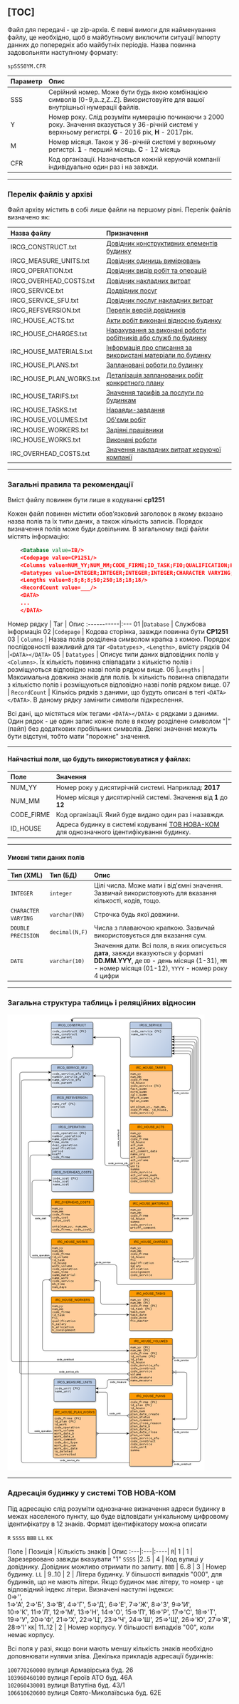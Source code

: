 [TOC]
---

Файл для передачі - це zip-архів. Є певні вимоги для найменування файлу, це необхідно, щоб в майбутньому виключити ситуації імпорту данних до попередніх або майбутніх періодів. Назва повинна задовольняти наступному формату:

    spSSS0YM.CFR

Параметр | Опис |
:---|:----
SSS | Серійний номер. Може бути будь якою комбінацією символів [0-9,a..z,Z..Z]. Використовуйте для вашої внутрішньої нумерації файлів. |
Y | Номер року. Слід розуміти нумерацію починаючи з 2000 року. Значення вказується у 36-річній системі у верхньому регистрі. **G** - 2016 рік,  **H** - 2017рік. |
M | Номер місяця. Також у 36-річній системі у верхньому регистрі. **1** - перший місяць. **С** - 12 місяць |
CFR | Код організації. Назначається кожній керуючій компанії індивідуально один раз і на завжди. |

* * *
### Перелік файлів у архіві
Файл архіву містить в собі лише файли на першому рівні. Перелік файлів визначено як:

Назва файлу               | Призначення
:-------------------------|:--------------
 IRCG_CONSTRUCT.txt       | [Довідник конструктивних елементів будинку](/Формат_файлу/Таблиця_IRCG_CONSTRUCT)
 IRCG_MEASURE_UNITS.txt   | [Довідник одиниць вимірювань](/Формат_файлу/Таблиця_IRCG_MEASURE_UNITS)
 IRCG_OPERATION.txt       | [Довідник видів робіт та операцій](/Формат_файлу/Таблиця_IRCG_OPERATION)
 IRCG_OVERHEAD_COSTS.txt  | [Довідник накладних витрат](/Формат_файлу/Таблиця_IRCG_OVERHEAD_COSTS)
 IRCG_SERVICE.txt         | [Додвідник посуг](/Формат_файлу/Таблиця_IRCG_SERVICE)
 IRCG_SERVICE_SFU.txt     | [Довідник послуг накладних витрат](/Формат_файлу/Таблиця_IRCG_SERVICE_SFU)
 IRCG_REFSVERSION.txt     | [Перелік версій довідників](/Формат_файлу/Таблиця_IRCG_REFSVERSION)
 IRC_HOUSE_ACTS.txt       | [Акти робіт виконані відносно будинку](/Формат_файлу/Таблиця_IRC_HOUSE_ACTS)
 IRC_HOUSE_CHARGES.txt    | [Нарахування за виконані роботи робітників або служб по будинку](/Формат_файлу/Таблиця_IRC_HOUSE_CHARGES)
 IRC_HOUSE_MATERIALS.txt  | [Інформація про списання за використані матеріали по будинку](/Формат_файлу/Таблиця_IRC_HOUSE_MATERIALS)
 IRC_HOUSE_PLANS.txt      | [Заплановані роботи по будинку](/Формат_файлу/Таблиця_IRC_HOUSE_PLANS)
 IRC_HOUSE_PLAN_WORKS.txt | [Деталізація запланованих робіт конкретного плану](/Формат_файлу/Таблиця_IRC_HOUSE_PLAN_WORKS)
 IRC_HOUSE_TARIFS.txt     | [Значення тарифів за послуги по будинкам](/Формат_файлу/Таблиця_IRC_HOUSE_TARIFS)
 IRC_HOUSE_TASKS.txt      | [Нараяди-завдання](/Формат_файлу/Таблиця_IRC_HOUSE_TASKS)
 IRC_HOUSE_VOLUMES.txt    | [Об'єми робіт](/Формат_файлу/Таблиця_IRC_HOUSE_VOLUMES)
 IRC_HOUSE_WORKERS.txt    | [Задіяні працівники](/Формат_файлу/Таблиця_IRC_HOUSE_WORKERS)
 IRC_HOUSE_WORKS.txt      | [Виконані роботи](/Формат_файлу/Таблиця_IRC_HOUSE_WORKS)
 IRC_OVERHEAD_COSTS.txt   | [Значення накладних витрат керуючої компанії](/Формат_файлу/Таблиця_IRCG_OVERHEAD_COSTS)

* * *
### Загальні правила та рекомендації

Вміст файлу повинен бути лише в кодуванні **cp1251**

Кожен файл повинен містити обов’язковий заголовок в якому вказано назва полів та їх типи даних, а також кількість записів. Порядок визначення полів може буди довільним. В загальному виді файли містять інформацію:

```XML
    <Database value=IB/>
    <Codepage value=CP1251/>
    <Columns value=NUM_YY;NUM_MM;CODE_FIRME;ID_TASK;FIO;QUALIFICATION;H_SALARY;H_ALLOCATION;H_CONSIGNMENT/>
    <Datatypes value=INTEGER;INTEGER;INTEGER;INTEGER;CHARACTER VARYING;CHARACTER VARYING;DOUBLE PRECISION;DOUBLE PRECISION;DOUBLE PRECISION/>
    <Lengths value=8;8;8;8;50;250;18;18;18/>
    <RecordCount value=___/>
    <DATA>
    ...
    </DATA>
```
Номер рядку | Таг | Опис
:-----------|:---
01 |`Database` | Службова інформація
02 |`Codepage` | Кодова сторінка, завжди повинна бути **CP1251**
03 | `Columns` | Назва полів розділена символом крапка з комою. Порядок послідовності важливий для таг `<Datatypes`>, `<Lengths>`, вмісту рядків 04 |`<DATA></DATA>`
05 | `Datatypes` | Описує типи даних відповідних полів у `<Columns>`. Їх кількість повинна співпадати з кількістю полів і розміщуються відповідно назві полів рядком вище.
06 |`Lengths` | Максимальна довжина знаків для полів. Їх кількість повинна співпадати з кількістю полів і розміщуються відповідно назві полів рядком вище.
07 | `RecordCount` | Кількісь рядків з даними, що будуть описані в тегі `<DATA></DATA>`. В даному рядку замінити символи підкреслення.


Всі дані, що містяться між тегами `<DATA></DATA>` є рядками з даними. Один рядок - це один запис кожне поле в якому розділене символом "|"(пайп) без додаткових пробільних символів. Деякі значення можуть бути відстуні, тобто мати "порожнє" значення.

* * *
#### Найчастіші поля, що будуть використовуватися у файлах:
Поле |Значення
:----|:-------
NUM_YY | Номер року у дисятирічній системі. Наприклад: __2017__
NUM_MM | Номер місяця у дисятирічній системі. Значення від __1__ до __12__
CODE_FIRME | Код організації. Який буде видано один раз і назавжди.
ID_HOUSE | Адреса будинку в системі кодуванні [ТОВ НОВА-КОМ](https://www.novakom.com.ua) для однозначного ідентифікування будинку.

* * *
#### Умовні типи даних полів
Тип (XML) | Тип (БД) | Опис
:---|:---|:----
`INTEGER` | `integer` | Цілі числа. Може мати і від'ємні значення. Зазвичай використовують для вказання кількості, кодів, тощо.
`CHARACTER VARYING` | `varchar(NN)` | Строчка будь якої довжини.
`DOUBLE PRECISION` | `decimal(N,F)` | Числа з плаваючою крапкою. Зазвичай використовується для вказання сум.
`DATE` | `varchar(10)` | Значення дати. Всі поля, в яких описується **дата**, завжди вказуються у форматі **DD.MM.YYY**, де `DD` - день місяця (1-31), `MM` - номер місяця (01-12), `YYYY` - номер року 4 цифри

* * *
### Загальна структура таблиць і реляційних відносин

<img src="../db-struct.png" />

* * *
### Адресація будинку у системі ТОВ НОВА-КОМ
Під адресацію слід розуміти однозначне визначення адреси будинку в межах населеного пункту, що буде відповідати унікальному цифровому ідентифікатру в 12 знаків.
Формат ідентифікатору можна описати

`R` `SSSS` `BBB` `LL` `KK`

 Поле | Позиція | Кількість знаків | Опис
:---|:---|:----|
`R`| 1 | 1 | Зарезервовано завжди вказувати "1"
`SSSS` |2..5 | 4 | Код вулиці у довіднику. Довідник можливо отримати по запиту.
`BBB` |  6..8 | 3 | Номер будинку.
`LL` | 9..10 | 2 | Літера будинку. У більшості випадків "000", для будинків, що не мають літери. Якщо будинок має літеру, то номер - це відповідний індекс літери. Визначені наступні індекси: <br/> 0=>'', <br/> 1=>'А',  2=>'Б',  3=>'В',  4=>'Г',  5=>'Д',  6=>'Е',  7=>'Ж',  8=>'З',  9=>'И', <br/> 10=>'К', 11=>'Л', 12=>'М', 13=>'Н', 14=>'О', 15=>'П', 16=>'Р', 17=>'С', 18=>'Т',<br/> 19=>'У', 20=>'Ф', 21=>'Х', 22=>'Ц', 23=>'Ч', 24=>'Ш', 25=>'Щ', 26=>'Ю', 27=>'Я', 28=>'І'
`KK`| 11..12 | 2 | Номер корпусу. У більшості випадків "00", коли немає корпусу.

Всі поля у разі, якщо вони мають меншу кількість знаків необхідно доповнювати нулями зліва. Декілька прикладів адресації будинків:

`100770260000` вулиця Армавірська буд. 26<br/>
`103960460100` вулиця Героїв АТО буд. 46А<br/>
`102060430001` вулиця Ватутіна буд. 43/1<br/>
`106610620600` вулиця Свято-Миколаївська буд. 62Е
